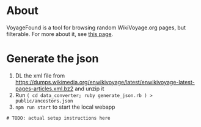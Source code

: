 <blockquote class="imgur-embed-pub" lang="en" data-id="a/Wfntn"><a href="//imgur.com/Wfntn"></a></blockquote><script async src="//s.imgur.com/min/embed.js" charset="utf-8"></script>

# About

VoyageFound is a tool for browsing random WikiVoyage.org pages, but filterable.  For more about it, see [this page](http://kevinkuchta.com/voyagefound/).

# Generate the json

1. DL the xml file from https://dumps.wikimedia.org/enwikivoyage/latest/enwikivoyage-latest-pages-articles.xml.bz2 and unzip it
2. Run `( cd data_converter; ruby generate_json.rb ) > public/ancestors.json`
3. `npm run start` to start the local webapp

`# TODO: actual setup instructions here`
